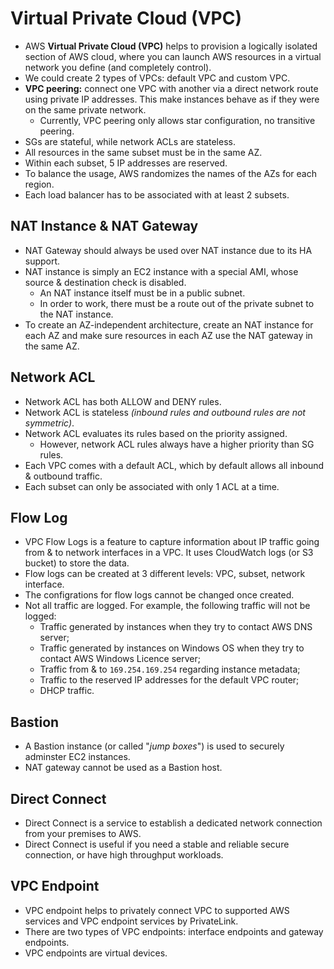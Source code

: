 # Virtual Private Cloud (VPC)

- AWS **Virtual Private Cloud (VPC)** helps to provision a logically isolated section of AWS cloud, where you can launch AWS resources in a virtual network you define (and completely control).
- We could create 2 types of VPCs: default VPC and custom VPC.
- **VPC peering:** connect one VPC with another via a direct network route using private IP addresses. This make instances behave as if they were on the same private network.
	- Currently, VPC peering only allows star configuration, no transitive peering.
- SGs are stateful, while network ACLs are stateless.
- All resources in the same subset must be in the same AZ.
- Within each subset, 5 IP addresses are reserved.
- To balance the usage, AWS randomizes the names of the AZs for each region.
- Each load balancer has to be associated with at least 2 subsets.

## NAT Instance & NAT Gateway

- NAT Gateway should always be used over NAT instance due to its HA support.
- NAT instance is simply an EC2 instance with a special AMI, whose source & destination check is disabled.
	- An NAT instance itself must be in a public subnet.
	- In order to work, there must be a route out of the private subnet to the NAT instance.
- To create an AZ-independent architecture, create an NAT instance for each AZ and make sure resources in each AZ use the NAT gateway in the same AZ.

## Network ACL

- Network ACL has both ALLOW and DENY rules.
- Network ACL is stateless _(inbound rules and outbound rules are not symmetric)_.
- Network ACL evaluates its rules based on the priority assigned.
	- However, network ACL rules always have a higher priority than SG rules.
- Each VPC comes with a default ACL, which by default allows all inbound & outbound traffic.
- Each subset can only be associated with only 1 ACL at a time.

## Flow Log

- VPC Flow Logs is a feature to capture information about IP traffic going from & to network interfaces in a VPC. It uses CloudWatch logs (or S3 bucket) to store the data.
- Flow logs can be created at 3 different levels: VPC, subset, network interface.
- The configrations for flow logs cannot be changed once created.
- Not all traffic are logged. For example, the following traffic will not be logged:
	- Traffic generated by instances when they try to contact AWS DNS server;
	- Traffic generated by instances on Windows OS when they try to contact AWS Windows Licence server;
	- Traffic from & to `169.254.169.254` regarding instance metadata;
	- Traffic to the reserved IP addresses for the default VPC router;
	- DHCP traffic.

## Bastion

- A Bastion instance (or called "_jump boxes_") is used to securely adminster EC2 instances.
- NAT gateway cannot be used as a Bastion host.

## Direct Connect

- Direct Connect is a service to establish a dedicated network connection from your premises to AWS.
- Direct Connect is useful if you need a stable and reliable secure connection, or have high throughput workloads.

## VPC Endpoint

- VPC endpoint helps to privately connect VPC to supported AWS services and VPC endpoint services by PrivateLink.
- There are two types of VPC endpoints: interface endpoints and gateway endpoints.
- VPC endpoints are virtual devices.
